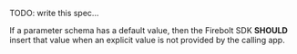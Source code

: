 TODO: write this spec...

If a parameter schema has a default value, then the Firebolt SDK **SHOULD** insert that value when an explicit value is not provided by the calling app.